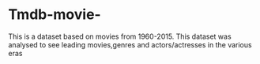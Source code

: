 # Tmdb-movie-
This is a dataset based on movies from 1960-2015. 
This dataset was analysed to see leading movies,genres and actors/actresses in the various eras
